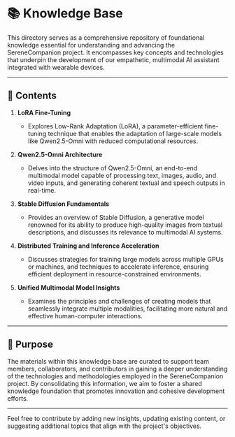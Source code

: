 # 📚 Knowledge Base

This directory serves as a comprehensive repository of foundational knowledge essential for understanding and advancing the SereneCompanion project. It encompasses key concepts and technologies that underpin the development of our empathetic, multimodal AI assistant integrated with wearable devices.

---

## 📌 Contents

1. **LoRA Fine-Tuning**
   - Explores Low-Rank Adaptation (LoRA), a parameter-efficient fine-tuning technique that enables the adaptation of large-scale models like Qwen2.5-Omni with reduced computational resources.

2. **Qwen2.5-Omni Architecture**
   - Delves into the structure of Qwen2.5-Omni, an end-to-end multimodal model capable of processing text, images, audio, and video inputs, and generating coherent textual and speech outputs in real-time.

3. **Stable Diffusion Fundamentals**
   - Provides an overview of Stable Diffusion, a generative model renowned for its ability to produce high-quality images from textual descriptions, and discusses its relevance to multimodal AI systems.

4. **Distributed Training and Inference Acceleration**
   - Discusses strategies for training large models across multiple GPUs or machines, and techniques to accelerate inference, ensuring efficient deployment in resource-constrained environments.

5. **Unified Multimodal Model Insights**
   - Examines the principles and challenges of creating models that seamlessly integrate multiple modalities, facilitating more natural and effective human-computer interactions.

---

## 🧭 Purpose

The materials within this knowledge base are curated to support team members, collaborators, and contributors in gaining a deeper understanding of the technologies and methodologies employed in the SereneCompanion project. By consolidating this information, we aim to foster a shared knowledge foundation that promotes innovation and cohesive development efforts.

---

Feel free to contribute by adding new insights, updating existing content, or suggesting additional topics that align with the project's objectives.
